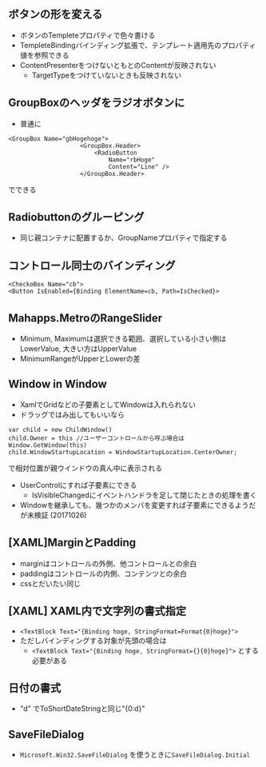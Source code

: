 ## ボタンの形を変える
* ボタンのTempleteプロパティで色々書ける
* TempleteBindingバインディング拡張で、テンプレート適用先のプロパティ値を参照できる
* ContentPresenterをつけないともとのContentが反映されない
    * TargetTypeをつけていないときも反映されない

## GroupBoxのヘッダをラジオボタンに
* 普通に
```
<GroupBox Name="gbHogehoge">
                    <GroupBox.Header>
                        <RadioButton
                            Name="rbHoge"
                            Content="Line" />
                    </GroupBox.Header>
```
でできる

## Radiobuttonのグルーピング
* 同じ親コンテナに配置するか、GroupNameプロパティで指定する

## コントロール同士のバインディング
```
<CheckoBox Name="cb">
<Button IsEnabled={Binding ElementName=cb, Path=IsChecked}>
```

## Mahapps.MetroのRangeSlider
* Minimum, Maximumは選択できる範囲、選択している小さい側はLowerValue, 大きい方はUpperValue
* MinimumRangeがUpperとLowerの差

## Window in Window
* XamlでGridなどの子要素としてWindowは入れられない
* ドラッグではみ出してもいいなら
```
var child = new ChildWindow()
child.Owner = this //ユーザーコントロールから呼ぶ場合はWindow.GetWindow(this)
child.WindowStartupLocation = WindowStartupLocation.CenterOwner;
```
で相対位置が親ウインドウの真ん中に表示される

* UserControlにすれば子要素にできる
    * IsVisibleChangedにイベントハンドラを足して閉じたときの処理を書く
* Windowを継承しても、幾つかのメンバを変更すれば子要素にできるようだが未検証 (20171026)

## [XAML]MarginとPadding
* marginはコントロールの外側、他コントロールとの余白
* paddingはコントロールの内側、コンテンツとの余白
* cssとだいたい同じ

## [XAML] XAML内で文字列の書式指定
* `<TextBlock Text="{Binding hoge, StringFormat=Format{0}hoge}">`
* ただしバインディングする対象が先頭の場合は
    * `<TextBlock Text="{Binding hoge, StringFormat={}{0}hoge}">`
    とする必要がある

## 日付の書式
* "d" でToShortDateStringと同じ"{0:d}"

## SaveFileDialog
* `Microsoft.Win32.SaveFileDialog` を使うときに`SaveFileDialog.Initial`
